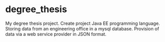 # degree_thesis

My degree thesis project. Create project Java EE programming language.
Storing data from an engineering office in a mysql database.
Provision of data via a web service provider in JSON format.
